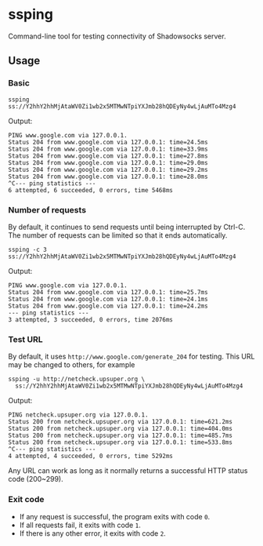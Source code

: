 # ssping

Command-line tool for testing connectivity of Shadowsocks server.

## Usage

### Basic

```shell
ssping ss://Y2hhY2hhMjAtaWV0Zi1wb2x5MTMwNTpiYXJmb28hQDEyNy4wLjAuMTo4Mzg4
```

Output:

```text
PING www.google.com via 127.0.0.1.
Status 204 from www.google.com via 127.0.0.1: time=24.5ms
Status 204 from www.google.com via 127.0.0.1: time=33.9ms
Status 204 from www.google.com via 127.0.0.1: time=27.8ms
Status 204 from www.google.com via 127.0.0.1: time=29.0ms
Status 204 from www.google.com via 127.0.0.1: time=29.2ms
Status 204 from www.google.com via 127.0.0.1: time=28.0ms
^C--- ping statistics ---
6 attempted, 6 succeeded, 0 errors, time 5468ms
```

### Number of requests

By default, it continues to send requests until being interrupted by Ctrl-C.
The number of requests can be limited so that it ends automatically.

```shell
ssping -c 3 ss://Y2hhY2hhMjAtaWV0Zi1wb2x5MTMwNTpiYXJmb28hQDEyNy4wLjAuMTo4Mzg4
```

Output:

```text
PING www.google.com via 127.0.0.1.
Status 204 from www.google.com via 127.0.0.1: time=25.7ms
Status 204 from www.google.com via 127.0.0.1: time=24.1ms
Status 204 from www.google.com via 127.0.0.1: time=24.2ms
--- ping statistics ---
3 attempted, 3 succeeded, 0 errors, time 2076ms
```

### Test URL

By default, it uses `http://www.google.com/generate_204` for testing.
This URL may be changed to others, for example

```shell
ssping -u http://netcheck.upsuper.org \
  ss://Y2hhY2hhMjAtaWV0Zi1wb2x5MTMwNTpiYXJmb28hQDEyNy4wLjAuMTo4Mzg4
```

Output:

```text
PING netcheck.upsuper.org via 127.0.0.1.
Status 200 from netcheck.upsuper.org via 127.0.0.1: time=621.2ms
Status 200 from netcheck.upsuper.org via 127.0.0.1: time=404.0ms
Status 200 from netcheck.upsuper.org via 127.0.0.1: time=485.7ms
Status 200 from netcheck.upsuper.org via 127.0.0.1: time=533.8ms
^C--- ping statistics ---
4 attempted, 4 succeeded, 0 errors, time 5292ms
```

Any URL can work as long as it normally returns a successful HTTP status code (200~299).

### Exit code

* If any request is successful, the program exits with code `0`.
* If all requests fail, it exits with code `1`.
* If there is any other error, it exits with code `2`.

